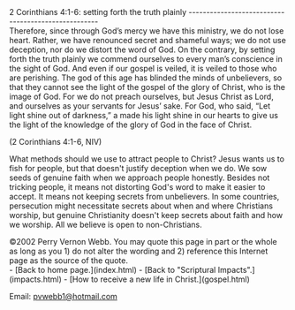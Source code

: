  <head> <title>(PVW) 2 Corinthians 4:1-6: setting forth the truth plainly</title> </head><body><div class="page_style">2 Corinthians 4:1-6: setting forth the truth plainly
----------------------------------------------------

<div class="p">Therefore, since through God&#146;s mercy we have this ministry, we do not lose heart. Rather, we have renounced secret and shameful ways; we do not use deception, nor do we distort the word of God. On the contrary, by setting forth the truth plainly we commend ourselves to every man&#146;s conscience in the sight of God. And even if our gospel is veiled, it is veiled to those who are perishing. The god of this age has blinded the minds of unbelievers, so that they cannot see the light of the gospel of the glory of Christ, who is the image of God. For we do not preach ourselves, but Jesus Christ as Lord, and ourselves as your servants for Jesus&#146; sake. For God, who said, &#147;Let light shine out of darkness,&#148; a made his light shine in our hearts to give us the light of the knowledge of the glory of God in the face of Christ.

 (2 Corinthians 4:1-6, NIV)</div>What methods should we use to attract people to Christ? Jesus wants us to fish for people, but that doesn't justify deception when we do. We sow seeds of genuine faith when we approach people honestly. Besides not tricking people, it means not distorting God's word to make it easier to accept. It means not keeping secrets from unbelievers. In some countries, persecution might necessitate secrets about when and where Christians worship, but genuine Christianity doesn't keep secrets about faith and how we worship. All we believe is open to non-Christians.

<div class="copy">©2002 Perry Vernon Webb. You may quote this page in part or the whole as long as you
 1) do not alter the wording and
 2) reference this Internet page as the source of the quote.</div>  </div>- [Back to home page.](index.html)
- [Back to "Scriptural Impacts".](impacts.html)
- [How to receive a new life in Christ.](gospel.html)

Email: [pvwebb1@hotmail.com](mailto:pvwebb1@hotmail.com)

